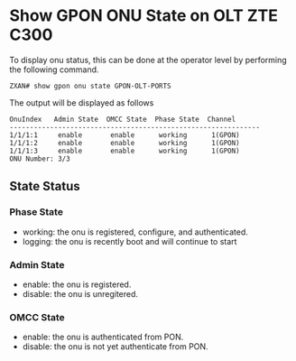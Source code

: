 # Show GPON ONU State on OLT ZTE C300

To display onu status, this can be done at the operator level by performing the following command.

```terminal
ZXAN# show gpon onu state GPON-OLT-PORTS
```

The output will be displayed as follows

```terminal
OnuIndex   Admin State  OMCC State  Phase State  Channel    
--------------------------------------------------------------
1/1/1:1     enable       enable      working      1(GPON)
1/1/1:2     enable       enable      working      1(GPON)
1/1/1:3     enable       enable      working      1(GPON)
ONU Number: 3/3
```

## State Status

### Phase State

- working: the onu is registered, configure, and authenticated.
- logging: the onu is recently boot and will continue to start

### Admin State

- enable: the onu is registered.
- disable: the onu is unregitered.

### OMCC State

- enable: the onu is authenticated from PON.
- disable: the onu is not yet authenticate from PON.
